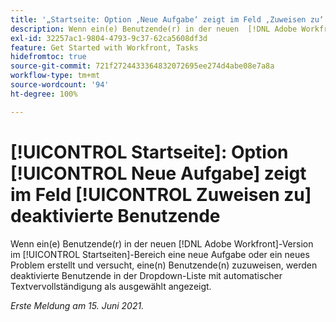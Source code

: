 ```yaml
---
title: '„Startseite: Option ‚Neue Aufgabe‘ zeigt im Feld ‚Zuweisen zu‘ deaktivierte Benutzende“'
description: Wenn ein(e) Benutzende(r) in der neuen  [!DNL Adobe Workfront] -Version im Startseiten-Bereich eine neue Aufgabe oder ein neues Problem erstellt und versucht, eine(n) Benutzende(n) zuzuweisen, werden deaktivierte Benutzende in der Dropdown-Liste [!UICONTROL mit automatischer Textvervollständigung] als ausgewählt angezeigt.
exl-id: 32257ac1-9804-4793-9c37-62ca5608df3d
feature: Get Started with Workfront, Tasks
hidefromtoc: true
source-git-commit: 721f2724433364832072695ee274d4abe08e7a8a
workflow-type: tm+mt
source-wordcount: '94'
ht-degree: 100%

---
```


# [!UICONTROL Startseite]: Option [!UICONTROL Neue Aufgabe] zeigt im Feld [!UICONTROL Zuweisen zu] deaktivierte Benutzende

Wenn ein(e) Benutzende(r) in der neuen [!DNL Adobe Workfront]-Version im [!UICONTROL Startseiten]-Bereich eine neue Aufgabe oder ein neues Problem erstellt und versucht, eine(n) Benutzende(n) zuzuweisen, werden deaktivierte Benutzende in der Dropdown-Liste mit automatischer Textvervollständigung als ausgewählt angezeigt.

_Erste Meldung am 15. Juni 2021._
